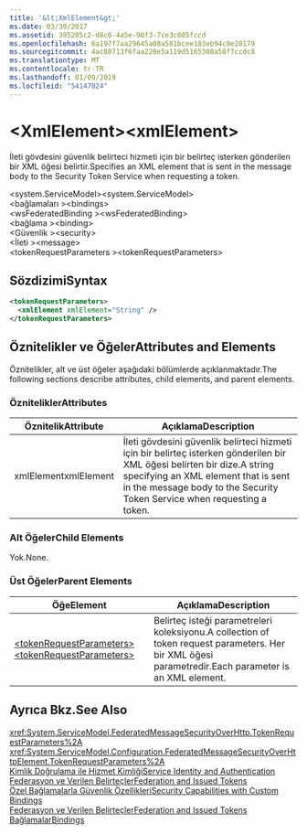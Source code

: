 ```yaml
---
title: '&lt;XmlElement&gt;'
ms.date: 03/30/2017
ms.assetid: 395205c2-d8c0-4a5e-90f3-7ce3c085fccd
ms.openlocfilehash: 6a197f7aa29645a08a581bcee103eb94c0e20179
ms.sourcegitcommit: 4ac80713f6faa220e5a119d5165308a58f7ccdc8
ms.translationtype: MT
ms.contentlocale: tr-TR
ms.lasthandoff: 01/09/2019
ms.locfileid: "54147024"
---
```

# <a name="ltxmlelementgt"></a><span data-ttu-id="72818-102">&lt;XmlElement&gt;</span><span class="sxs-lookup"><span data-stu-id="72818-102">&lt;xmlElement&gt;</span></span>
<span data-ttu-id="72818-103">İleti gövdesini güvenlik belirteci hizmeti için bir belirteç isterken gönderilen bir XML öğesi belirtir.</span><span class="sxs-lookup"><span data-stu-id="72818-103">Specifies an XML element that is sent in the message body to the Security Token Service when requesting a token.</span></span>  
  
 <span data-ttu-id="72818-104">\<system.ServiceModel></span><span class="sxs-lookup"><span data-stu-id="72818-104">\<system.ServiceModel></span></span>  
<span data-ttu-id="72818-105">\<bağlamaları ></span><span class="sxs-lookup"><span data-stu-id="72818-105">\<bindings></span></span>  
<span data-ttu-id="72818-106">\<wsFederatedBinding ></span><span class="sxs-lookup"><span data-stu-id="72818-106">\<wsFederatedBinding></span></span>  
<span data-ttu-id="72818-107">\<bağlama ></span><span class="sxs-lookup"><span data-stu-id="72818-107">\<binding></span></span>  
<span data-ttu-id="72818-108">\<Güvenlik ></span><span class="sxs-lookup"><span data-stu-id="72818-108">\<security></span></span>  
<span data-ttu-id="72818-109">\<İleti ></span><span class="sxs-lookup"><span data-stu-id="72818-109">\<message></span></span>  
<span data-ttu-id="72818-110">\<tokenRequestParameters ></span><span class="sxs-lookup"><span data-stu-id="72818-110">\<tokenRequestParameters></span></span>  
  
## <a name="syntax"></a><span data-ttu-id="72818-111">Sözdizimi</span><span class="sxs-lookup"><span data-stu-id="72818-111">Syntax</span></span>  
  
```xml  
<tokenRequestParameters>
  <xmlElement xmlElement="String" />
</tokenRequestParameters>
```  
  
## <a name="attributes-and-elements"></a><span data-ttu-id="72818-112">Öznitelikler ve Öğeler</span><span class="sxs-lookup"><span data-stu-id="72818-112">Attributes and Elements</span></span>  
 <span data-ttu-id="72818-113">Öznitelikler, alt ve üst öğeler aşağıdaki bölümlerde açıklanmaktadır.</span><span class="sxs-lookup"><span data-stu-id="72818-113">The following sections describe attributes, child elements, and parent elements.</span></span>  
  
### <a name="attributes"></a><span data-ttu-id="72818-114">Öznitelikler</span><span class="sxs-lookup"><span data-stu-id="72818-114">Attributes</span></span>  
  
|<span data-ttu-id="72818-115">Öznitelik</span><span class="sxs-lookup"><span data-stu-id="72818-115">Attribute</span></span>|<span data-ttu-id="72818-116">Açıklama</span><span class="sxs-lookup"><span data-stu-id="72818-116">Description</span></span>|  
|---------------|-----------------|  
|<span data-ttu-id="72818-117">xmlElement</span><span class="sxs-lookup"><span data-stu-id="72818-117">xmlElement</span></span>|<span data-ttu-id="72818-118">İleti gövdesini güvenlik belirteci hizmeti için bir belirteç isterken gönderilen bir XML öğesi belirten bir dize.</span><span class="sxs-lookup"><span data-stu-id="72818-118">A string specifying an XML element that is sent in the message body to the Security Token Service when requesting a token.</span></span>|  
  
### <a name="child-elements"></a><span data-ttu-id="72818-119">Alt Öğeler</span><span class="sxs-lookup"><span data-stu-id="72818-119">Child Elements</span></span>  
 <span data-ttu-id="72818-120">Yok.</span><span class="sxs-lookup"><span data-stu-id="72818-120">None.</span></span>  
  
### <a name="parent-elements"></a><span data-ttu-id="72818-121">Üst Öğeler</span><span class="sxs-lookup"><span data-stu-id="72818-121">Parent Elements</span></span>  
  
|<span data-ttu-id="72818-122">Öğe</span><span class="sxs-lookup"><span data-stu-id="72818-122">Element</span></span>|<span data-ttu-id="72818-123">Açıklama</span><span class="sxs-lookup"><span data-stu-id="72818-123">Description</span></span>|  
|-------------|-----------------|  
|[<span data-ttu-id="72818-124">\<tokenRequestParameters></span><span class="sxs-lookup"><span data-stu-id="72818-124">\<tokenRequestParameters></span></span>](../../../../../docs/framework/configure-apps/file-schema/wcf/tokenrequestparameters.md)|<span data-ttu-id="72818-125">Belirteç isteği parametreleri koleksiyonu.</span><span class="sxs-lookup"><span data-stu-id="72818-125">A collection of token request parameters.</span></span> <span data-ttu-id="72818-126">Her bir XML öğesi parametredir.</span><span class="sxs-lookup"><span data-stu-id="72818-126">Each parameter is an XML element.</span></span>|  
  
## <a name="see-also"></a><span data-ttu-id="72818-127">Ayrıca Bkz.</span><span class="sxs-lookup"><span data-stu-id="72818-127">See Also</span></span>  
 <xref:System.ServiceModel.FederatedMessageSecurityOverHttp.TokenRequestParameters%2A>  
 <xref:System.ServiceModel.Configuration.FederatedMessageSecurityOverHttpElement.TokenRequestParameters%2A>  
 [<span data-ttu-id="72818-128">Kimlik Doğrulama ile Hizmet Kimliği</span><span class="sxs-lookup"><span data-stu-id="72818-128">Service Identity and Authentication</span></span>](../../../../../docs/framework/wcf/feature-details/service-identity-and-authentication.md)  
 [<span data-ttu-id="72818-129">Federasyon ve Verilen Belirteçler</span><span class="sxs-lookup"><span data-stu-id="72818-129">Federation and Issued Tokens</span></span>](../../../../../docs/framework/wcf/feature-details/federation-and-issued-tokens.md)  
 [<span data-ttu-id="72818-130">Özel Bağlamalarla Güvenlik Özellikleri</span><span class="sxs-lookup"><span data-stu-id="72818-130">Security Capabilities with Custom Bindings</span></span>](../../../../../docs/framework/wcf/feature-details/security-capabilities-with-custom-bindings.md)  
 [<span data-ttu-id="72818-131">Federasyon ve Verilen Belirteçler</span><span class="sxs-lookup"><span data-stu-id="72818-131">Federation and Issued Tokens</span></span>](../../../../../docs/framework/wcf/feature-details/federation-and-issued-tokens.md)  
 [<span data-ttu-id="72818-132">Bağlamalar</span><span class="sxs-lookup"><span data-stu-id="72818-132">Bindings</span></span>](../../../../../docs/framework/wcf/bindings.md)
